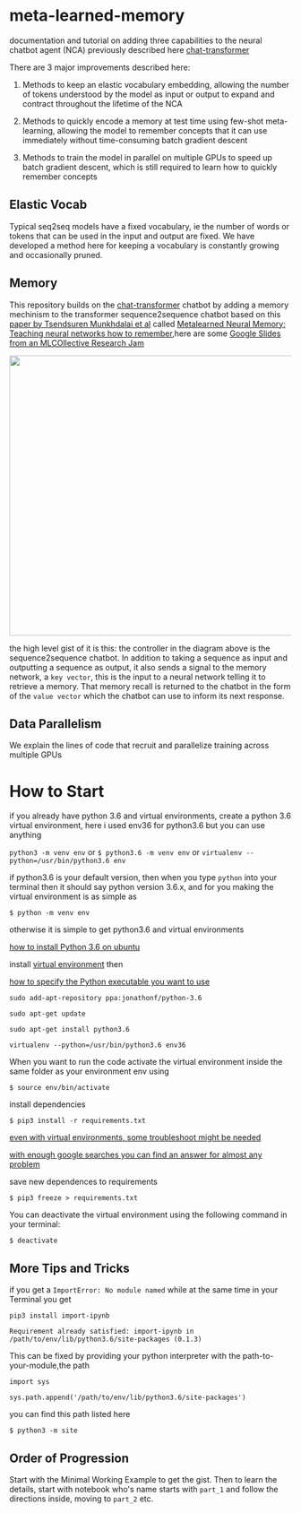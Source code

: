 # meta-learned-memory
documentation and tutorial on adding three capabilities to the neural chatbot agent (NCA) previously described here  [chat-transformer](https://github.com/clam004/chat-transformer) 

There are 3 major improvements described here:

1. Methods to keep an elastic vocabulary embedding, allowing the number of tokens understood by the model as input or output to expand and contract throughout the lifetime of the NCA

2. Methods to quickly encode a memory at test time using few-shot meta-learning, allowing the model to remember concepts that it can use immediately without time-consuming batch gradient descent

3. Methods to train the model in parallel on multiple GPUs to speed up batch gradient descent, which is still required to learn how to quickly remember concepts

 ## Elastic Vocab

 Typical seq2seq models have a fixed vocabulary, ie the number of words or tokens that can be used in the input and output are fixed. We have developed a method here for keeping a vocabulary is constantly growing and occasionally pruned. 

## Memory

This repository builds on the [chat-transformer](https://github.com/clam004/chat-transformer) chatbot
by adding a memory mechinism to the transformer sequence2sequence chatbot based on this [paper by Tsendsuren Munkhdalai et al](https://arxiv.org/pdf/1907.09720.pdf) called 
[Metalearned Neural Memory: Teaching neural networks how to remember](https://www.microsoft.com/en-us/research/blog/metalearned-neural-memory-teaching-neural-networks-how-to-remember/),here are some [Google Slides from an MLCOllective Research Jam](https://docs.google.com/presentation/d/15sFdEClWRMEQA1bFJGOWdA0urTaKpgwz8BHESmE3lwI/edit#slide=id.gca1eae21b6_0_44)

<img src = 'https://www.microsoft.com/en-us/research/uploads/prod/2019/12/MSR_NeuralMemory_V5_1400x788.gif' height=500 width=1000>

the high level gist of it is this: the controller in the diagram above is the sequence2sequence chatbot. In addition to taking a sequence as input and outputting a sequence as output, it also sends a signal to the memory network, a `key vector`, this is the input to a neural network telling it to retrieve a memory. That memory recall is returned to the chatbot in the form of the `value vector` which the chatbot can use to inform its next response. 

## Data Parallelism 

We explain the lines of code that recruit and parallelize training across multiple GPUs

# How to Start

if you already have python 3.6 and virtual environments, create a python 3.6 virtual environment, here i used env36 for python3.6 but you can use anything

`python3 -m venv env`
or
`$ python3.6 -m venv env`
or
`virtualenv --python=/usr/bin/python3.6 env`

if python3.6 is your default version, then when you type `python` into your terminal then it should say python version 3.6.x, and for you making the virtual environment is as simple as 

`$ python -m venv env`

otherwise it is simple to get python3.6 and virtual environments

[how to install Python 3.6 on ubuntu](http://ubuntuhandbook.org/index.php/2017/07/install-python-3-6-1-in-ubuntu-16-04-lts/)

install [virtual environment](https://towardsdatascience.com/virtual-environments-104c62d48c54) then 

[how to specify the Python executable you want to use](https://stackoverflow.com/questions/1534210/use-different-python-version-with-virtualenv)


`sudo add-apt-repository ppa:jonathonf/python-3.6`

`sudo apt-get update`

`sudo apt-get install python3.6`

`virtualenv --python=/usr/bin/python3.6 env36`


When you want to run the code activate the virtual environment inside the same folder as your environment env using 

`$ source env/bin/activate`

install dependencies

`$ pip3 install -r requirements.txt`

[even with virtual environments, some troubleshoot might be needed](https://github.com/tensorflow/tensorflow/issues/559)

[with enough google searches you can find an answer for almost any problem](https://stackoverflow.com/questions/45912674/attributeerror-module-numpy-core-multiarray-has-no-attribute-einsum)

save new dependences to requirements

`$ pip3 freeze > requirements.txt`

You can deactivate the virtual environment using the following command in your terminal:

`$ deactivate`

## More Tips and Tricks

if you get a `ImportError: No module named` while at the same time in your Terminal you get 

`pip3 install import-ipynb`


`Requirement already satisfied: import-ipynb in /path/to/env/lib/python3.6/site-packages (0.1.3)`


This can be fixed by providing your python interpreter with the path-to-your-module,the path 

`import sys`

`sys.path.append('/path/to/env/lib/python3.6/site-packages')` 

you can find this path listed here

`$ python3 -m site`

## Order of Progression

Start with the Minimal Working Example to get the gist. Then to learn the details, start with notebook who's name starts with `part_1` and follow the directions inside, moving to `part_2` etc.